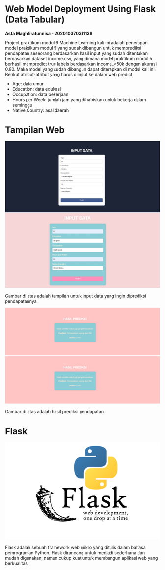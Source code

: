 # **Web Model Deployment Using Flask (Data Tabular)**
**Asfa Maghfiratunnisa - 202010370311138**

Project praktikum modul 6 Machine Learning kali ini adalah penerapan model praktikum modul 5 yang sudah dibangun untuk memprediksi pendapatan seseorang berdasarkan hasil input yang sudah ditentukan berdasarkan dataset income.csv, yang dimana model praktikum modul 5 berhasil mempredict true labels berdasarkan income_>50k dengan akurasi 0.80. Maka model yang sudah dibangun dapat diterapkan di modul kali ini.
Berikut atribut-atribut yang harus diinput ke dalam web predict:
- Age: data umur
- Education: data edukasi
- Occupation: data pekerjaan
- Hours per Week: jumlah jam yang dihabiskan untuk bekerja dalam seminggu
- Native Country: asal daerah

# **Tampilan Web**
![image](asset/formmenu.jpeg)
![image](asset/form1.jpeg)

Gambar di atas adalah tampilan untuk input data yang ingin diprediksi pendapatannya

![image](asset/predict.jpeg)
![image](asset/predict1.jpeg)

Gambar di atas adalah hasil prediksi pendapatan 

# **Flask**

![flask-python](asset/flask.png)

Flask adalah sebuah framework web mikro yang ditulis dalam bahasa pemrograman Python. Flask dirancang untuk menjadi sederhana dan mudah digunakan, namun cukup kuat untuk membangun aplikasi web yang berkualitas.
